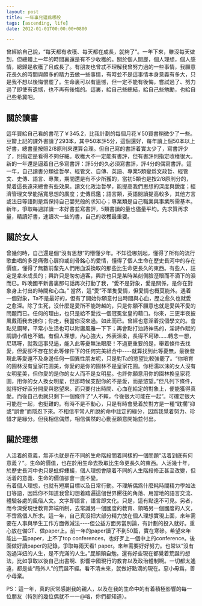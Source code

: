 ```yaml
---
layout: post
title: 一年事兒逼爲哪般
tags: [ascending, life]
date: 2012-01-01T00:00:00+0800

---
```




曾經給自己說，“每天都有收穫、每天都在成長，就夠了”。一年下來，雖沒每天做到，但總體上一年的時間裏還是有不少收穫的。關於個人閱歷，個人理想，個人感情，總歸是收穫了且成長了。有朋友也曾忒不理解我曾努力過的一些事情，我願意花長久的時間與頗多的精力去做一些事情，有時並不是這事情本身意義有多大，只是我不想以後悔恨罷了。生命裏可以有遺憾，但一定不能有後悔，嘗試過了、努力過了即使有遺憾，也不再有後悔的。這裏，給自己些總結，給自己些勉勵，也給自己些希冀吧。

  
## **關於讀書**

這年買給自己看的書花了￥345.2，比我計劃的每個月花￥50買書稍微少了一些。豆瓣上記的課外書讀了293本，其中50本評5分，這個還好，每年讀上個50本以上好書，總書量按照2/8原則來還算合理。但自己寫的書評着實太少了，寫書評少了，則指定是看得不夠仔細。收穫大不一定能有書評，但有書評則指定收穫很大。新的一年還是逼着自己多寫書評：評5分的久必須寫書評，評4分的偶寫書評。這一年，自己讀書分類從哲學、經管文、自傳、英語、專業5類變爲文政哲、經管文、史傳、語言、專業，期間還是有不少所獲的，當初5類也是按2/8原則分的，覺着這長遠來總會有些效果。讀文化政治哲學，能提高我們思想的深度與銳度；經濟管理文學能括寬思想的廣度；史傳爲鑑；語言類，英語閱讀提高較多，其他方言或法日等語則是爲保持自己嬰兒般的求知心；專業類是自己職業與事業所需基本。新年，爭取每週詳讀一本好書並寫書評，5類書讀的量也儘量平均。先求質再求量，精讀好書，速讀次一些的書，自己的收穫最重要。

  
## **關於女人**

曾幾何時，自己還是個“沒有思想”的懵懂少年。不知從哪刻起，懂得了所有的流行歌曲唱的多是痛徹心扉抑或刻骨銘心的愛情，懂得了個人生命在歷史長河中的存在價值，懂得了無數前輩先人們用血淚換取的那些比生命更長久的東西。有些人，註定是拿來成長的；興許只是匆匆過客，興許也只是某時某刻側臉溼眼而不滴下的淚而已。昨晚國平新書裏那句話再次打動了我，“愛不是對象，愛是關係，是你在對象身上付出的時間和心血。” 當然，這“愛”不單隻愛情，但愛情也概莫能外。遇着一個對象，Ta不是最好的，但有了開始你願意付出時間與心血，歷之愈久也就愛之愈深。除了生死，沒什麼是愛所不能跨越的，只是你願不願意也就是愛與不愛的問題而已。任何的理由，也只是給不愛找一個冠冕堂皇的藉口。你來，三更半夜披風戴雨我去接你；你走，我當你沒來過。如此而已。曾經也意淫着找個學文的。會點兒鋼琴，平常小生活也可以附庸風雅一下下；再會點打油詩神馬的，淫詩作賦的調調小情也不錯。有個人理想，內心強大，外表溫柔，長得不坷碜……轉念一想，尼瑪呀，就我這事兒逼，能入此等憂無法眼麼！不過更重要的是，舉着條件去找愛，但愛卻不存在於此等條件下的任何完美組合中----就算找到此等憂無，最後發現此等愛還不及身邊任何一個異性朋友呢，只是對Ta的慾望比較強罷了。“你培育的園林沒有皇家花園美，你愛的是你的園林不是皇家花園。你相濡以沫的女人沒有女明星美，但你愛的是你的女人而不是女明星。也許你願意用你的園林換皇家花園，用你的女人換女明星，但那時候支配你的不是愛，而是慾望。”但凡列下條件，就得好好區分開愛與慾望來。而只要付出時間、心血在給定的對象上，便能獲得真愛。而後自己也就只剩下一個條件了“人不賴，今後很大可能在一起”。可確定很大可能在一起，也挺難的。有時不是不動心，只是有時會覺着於對方是一種“耽擱”抑或“誤會”而隱忍下來。不相信平常人所說的命中註定的緣分，因爲我覺着努力、珍惜才是緣分。但我相信偶然，相信偶然的心動至願意開始並付出。

  
## **關於理想**

人活着的意義，無非也就是在不同的生命階段問着同樣的一個問題“活着到底有何意義？”。生命的價值，也在於用生命去換取比生命更長久的東西。人活幾十年，於歷史長河中也只是蚍蜉螻蟻，個人理想會隨着不同的人生階段修正甚至改變，但活着的意義、生命的價值卻會一直不變。  
有着個人理想，也就有短期目標以及日常行動。不理解偶爲什麼耗時間精力學如法日等語，因爲你不知道我曾幻想着踏遍這個世界嚮往的角落、用當地的語言交流、體驗各處的風俗人文。文字即語言，語言即文化。只是，這有點遠不可見。另者，而今深受現世教育弊端所制，去常識另一個國度的教育、領略另一個國度的人文，不啻爲個人所求。這一年，自己真沒把大部分精力放在個人理想實現上面，來年需要在人事與學生工作方面做減法----但公益方面另當別論，有計劃的投入就好。重心放在備GT、做paper上。前一年的paper讀了不到50篇，實在寒磣。希望來年能出一篇paper，上不了top conferences，也好歹上一個中上的conference。後面做好讀paper的記錄，爭取每兩天看1 paper。來年需要好好努力。也常以“沒有泡過洋妞的人生，是不完滿的人生。”屁顛顛自勉。還有好些現在都覺着荒誕的想法，比如爭取以後自己出書啊、影響中國現行的教育以及政治體制啊。一切都太遙遠，都是些“局外人”的荒誕不經。看不清未來，就做好點滴的現在。惡小毋爲，善小毋棄。  

PS：這一年，真的灰常感謝我的親人，以及在我的生命中的有着積極影響的每一位朋友（特別的幾位偶就不一一@咯，你們都知道）。